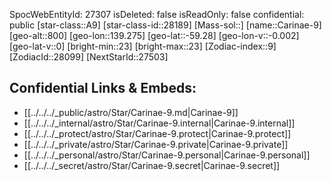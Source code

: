 ﻿---
location: [-59.28,-139.275,800]
type: Star
tags:
- astro/Star

---
SpocWebEntityId: 27307
isDeleted: false
isReadOnly: false
confidential: public
[star-class::A9]
[star-class-id::28189]
[Mass-sol::]
[name::Carinae-9]
[geo-alt::800]
[geo-lon::139.275]
[geo-lat::-59.28]
[geo-lon-v::-0.002]
[geo-lat-v::0]
[bright-min::23]
[bright-max::23]
[Zodiac-index::9]
[ZodiacId::28099]
[NextStarId::27503]



## Confidential Links & Embeds: 
- [[../../../_public/astro/Star/Carinae-9.md|Carinae-9]] 
- [[../../../_internal/astro/Star/Carinae-9.internal|Carinae-9.internal]] 
- [[../../../_protect/astro/Star/Carinae-9.protect|Carinae-9.protect]] 
- [[../../../_private/astro/Star/Carinae-9.private|Carinae-9.private]] 
- [[../../../_personal/astro/Star/Carinae-9.personal|Carinae-9.personal]] 
- [[../../../_secret/astro/Star/Carinae-9.secret|Carinae-9.secret]]

